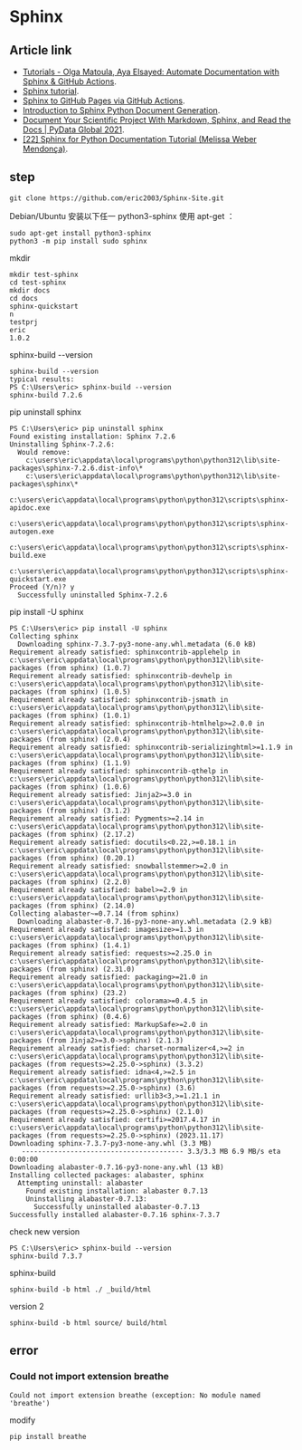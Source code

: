 # Sphinx

## Article link

-  [Tutorials - Olga Matoula, Aya Elsayed: Automate Documentation with Sphinx & GitHub Actions](https://www.youtube.com/watch?v=_K6cLQufv9k/).
-  [Sphinx tutorial](https://olgarithms.github.io/sphinx-tutorial/).
-  [Sphinx to GitHub Pages via GitHub Actions](https://redandgreen.co.uk/sphinx-to-github-pages-via-github-actions/).
-  [Introduction to Sphinx Python Document Generation](https://www.youtube.com/watch?v=nZttMg_n_s0/).
-  [Document Your Scientific Project With Markdown, Sphinx, and Read the Docs | PyData Global 2021](https://www.youtube.com/watch?v=qRSb299awB0/).
-  [[22] Sphinx for Python Documentation Tutorial (Melissa Weber Mendonça)](https://www.youtube.com/watch?v=tXWscUSYdBs/).


## step
```
git clone https://github.com/eric2003/Sphinx-Site.git
```

Debian/Ubuntu
安装以下任一 python3-sphinx 使用 apt-get ：
```
sudo apt-get install python3-sphinx
python3 -m pip install sudo sphinx
```

mkdir 
```
mkdir test-sphinx
cd test-sphinx
mkdir docs
cd docs
sphinx-quickstart
n
testprj
eric
1.0.2
```

sphinx-build --version
```
sphinx-build --version
typical results:
PS C:\Users\eric> sphinx-build --version
sphinx-build 7.2.6
```

pip uninstall sphinx
```
PS C:\Users\eric> pip uninstall sphinx
Found existing installation: Sphinx 7.2.6
Uninstalling Sphinx-7.2.6:
  Would remove:
    c:\users\eric\appdata\local\programs\python\python312\lib\site-packages\sphinx-7.2.6.dist-info\*
    c:\users\eric\appdata\local\programs\python\python312\lib\site-packages\sphinx\*
    c:\users\eric\appdata\local\programs\python\python312\scripts\sphinx-apidoc.exe
    c:\users\eric\appdata\local\programs\python\python312\scripts\sphinx-autogen.exe
    c:\users\eric\appdata\local\programs\python\python312\scripts\sphinx-build.exe
    c:\users\eric\appdata\local\programs\python\python312\scripts\sphinx-quickstart.exe
Proceed (Y/n)? y
  Successfully uninstalled Sphinx-7.2.6
```

pip install -U sphinx
```
PS C:\Users\eric> pip install -U sphinx
Collecting sphinx
  Downloading sphinx-7.3.7-py3-none-any.whl.metadata (6.0 kB)
Requirement already satisfied: sphinxcontrib-applehelp in c:\users\eric\appdata\local\programs\python\python312\lib\site-packages (from sphinx) (1.0.7)
Requirement already satisfied: sphinxcontrib-devhelp in c:\users\eric\appdata\local\programs\python\python312\lib\site-packages (from sphinx) (1.0.5)
Requirement already satisfied: sphinxcontrib-jsmath in c:\users\eric\appdata\local\programs\python\python312\lib\site-packages (from sphinx) (1.0.1)
Requirement already satisfied: sphinxcontrib-htmlhelp>=2.0.0 in c:\users\eric\appdata\local\programs\python\python312\lib\site-packages (from sphinx) (2.0.4)
Requirement already satisfied: sphinxcontrib-serializinghtml>=1.1.9 in c:\users\eric\appdata\local\programs\python\python312\lib\site-packages (from sphinx) (1.1.9)
Requirement already satisfied: sphinxcontrib-qthelp in c:\users\eric\appdata\local\programs\python\python312\lib\site-packages (from sphinx) (1.0.6)
Requirement already satisfied: Jinja2>=3.0 in c:\users\eric\appdata\local\programs\python\python312\lib\site-packages (from sphinx) (3.1.2)
Requirement already satisfied: Pygments>=2.14 in c:\users\eric\appdata\local\programs\python\python312\lib\site-packages (from sphinx) (2.17.2)
Requirement already satisfied: docutils<0.22,>=0.18.1 in c:\users\eric\appdata\local\programs\python\python312\lib\site-packages (from sphinx) (0.20.1)
Requirement already satisfied: snowballstemmer>=2.0 in c:\users\eric\appdata\local\programs\python\python312\lib\site-packages (from sphinx) (2.2.0)
Requirement already satisfied: babel>=2.9 in c:\users\eric\appdata\local\programs\python\python312\lib\site-packages (from sphinx) (2.14.0)
Collecting alabaster~=0.7.14 (from sphinx)
  Downloading alabaster-0.7.16-py3-none-any.whl.metadata (2.9 kB)
Requirement already satisfied: imagesize>=1.3 in c:\users\eric\appdata\local\programs\python\python312\lib\site-packages (from sphinx) (1.4.1)
Requirement already satisfied: requests>=2.25.0 in c:\users\eric\appdata\local\programs\python\python312\lib\site-packages (from sphinx) (2.31.0)
Requirement already satisfied: packaging>=21.0 in c:\users\eric\appdata\local\programs\python\python312\lib\site-packages (from sphinx) (23.2)
Requirement already satisfied: colorama>=0.4.5 in c:\users\eric\appdata\local\programs\python\python312\lib\site-packages (from sphinx) (0.4.6)
Requirement already satisfied: MarkupSafe>=2.0 in c:\users\eric\appdata\local\programs\python\python312\lib\site-packages (from Jinja2>=3.0->sphinx) (2.1.3)
Requirement already satisfied: charset-normalizer<4,>=2 in c:\users\eric\appdata\local\programs\python\python312\lib\site-packages (from requests>=2.25.0->sphinx) (3.3.2)
Requirement already satisfied: idna<4,>=2.5 in c:\users\eric\appdata\local\programs\python\python312\lib\site-packages (from requests>=2.25.0->sphinx) (3.6)
Requirement already satisfied: urllib3<3,>=1.21.1 in c:\users\eric\appdata\local\programs\python\python312\lib\site-packages (from requests>=2.25.0->sphinx) (2.1.0)
Requirement already satisfied: certifi>=2017.4.17 in c:\users\eric\appdata\local\programs\python\python312\lib\site-packages (from requests>=2.25.0->sphinx) (2023.11.17)
Downloading sphinx-7.3.7-py3-none-any.whl (3.3 MB)
   ---------------------------------------- 3.3/3.3 MB 6.9 MB/s eta 0:00:00
Downloading alabaster-0.7.16-py3-none-any.whl (13 kB)
Installing collected packages: alabaster, sphinx
  Attempting uninstall: alabaster
    Found existing installation: alabaster 0.7.13
    Uninstalling alabaster-0.7.13:
      Successfully uninstalled alabaster-0.7.13
Successfully installed alabaster-0.7.16 sphinx-7.3.7
```

check new version
```
PS C:\Users\eric> sphinx-build --version
sphinx-build 7.3.7
```

sphinx-build
```
sphinx-build -b html ./ _build/html
```

version 2
```
sphinx-build -b html source/ build/html
```

## error

### Could not import extension breathe 

```
Could not import extension breathe (exception: No module named 'breathe')
```

modify
```powershell
pip install breathe
```
